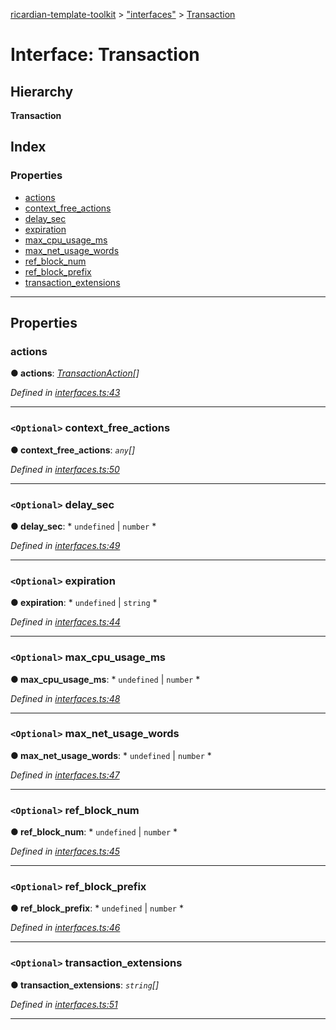 [ricardian-template-toolkit](../README.md) > ["interfaces"](../modules/_interfaces_.md) > [Transaction](../interfaces/_interfaces_.transaction.md)

# Interface: Transaction

## Hierarchy

**Transaction**

## Index

### Properties

* [actions](_interfaces_.transaction.md#actions)
* [context_free_actions](_interfaces_.transaction.md#context_free_actions)
* [delay_sec](_interfaces_.transaction.md#delay_sec)
* [expiration](_interfaces_.transaction.md#expiration)
* [max_cpu_usage_ms](_interfaces_.transaction.md#max_cpu_usage_ms)
* [max_net_usage_words](_interfaces_.transaction.md#max_net_usage_words)
* [ref_block_num](_interfaces_.transaction.md#ref_block_num)
* [ref_block_prefix](_interfaces_.transaction.md#ref_block_prefix)
* [transaction_extensions](_interfaces_.transaction.md#transaction_extensions)

---

## Properties

<a id="actions"></a>

###  actions

**● actions**: *[TransactionAction](_interfaces_.transactionaction.md)[]*

*Defined in [interfaces.ts:43](https://github.com/EOSIO/ricardian-template-toolkit/blob/79eb9a7/src/interfaces.ts#L43)*

___
<a id="context_free_actions"></a>

### `<Optional>` context_free_actions

**● context_free_actions**: *`any`[]*

*Defined in [interfaces.ts:50](https://github.com/EOSIO/ricardian-template-toolkit/blob/79eb9a7/src/interfaces.ts#L50)*

___
<a id="delay_sec"></a>

### `<Optional>` delay_sec

**● delay_sec**: * `undefined` &#124; `number`
*

*Defined in [interfaces.ts:49](https://github.com/EOSIO/ricardian-template-toolkit/blob/79eb9a7/src/interfaces.ts#L49)*

___
<a id="expiration"></a>

### `<Optional>` expiration

**● expiration**: * `undefined` &#124; `string`
*

*Defined in [interfaces.ts:44](https://github.com/EOSIO/ricardian-template-toolkit/blob/79eb9a7/src/interfaces.ts#L44)*

___
<a id="max_cpu_usage_ms"></a>

### `<Optional>` max_cpu_usage_ms

**● max_cpu_usage_ms**: * `undefined` &#124; `number`
*

*Defined in [interfaces.ts:48](https://github.com/EOSIO/ricardian-template-toolkit/blob/79eb9a7/src/interfaces.ts#L48)*

___
<a id="max_net_usage_words"></a>

### `<Optional>` max_net_usage_words

**● max_net_usage_words**: * `undefined` &#124; `number`
*

*Defined in [interfaces.ts:47](https://github.com/EOSIO/ricardian-template-toolkit/blob/79eb9a7/src/interfaces.ts#L47)*

___
<a id="ref_block_num"></a>

### `<Optional>` ref_block_num

**● ref_block_num**: * `undefined` &#124; `number`
*

*Defined in [interfaces.ts:45](https://github.com/EOSIO/ricardian-template-toolkit/blob/79eb9a7/src/interfaces.ts#L45)*

___
<a id="ref_block_prefix"></a>

### `<Optional>` ref_block_prefix

**● ref_block_prefix**: * `undefined` &#124; `number`
*

*Defined in [interfaces.ts:46](https://github.com/EOSIO/ricardian-template-toolkit/blob/79eb9a7/src/interfaces.ts#L46)*

___
<a id="transaction_extensions"></a>

### `<Optional>` transaction_extensions

**● transaction_extensions**: *`string`[]*

*Defined in [interfaces.ts:51](https://github.com/EOSIO/ricardian-template-toolkit/blob/79eb9a7/src/interfaces.ts#L51)*

___

